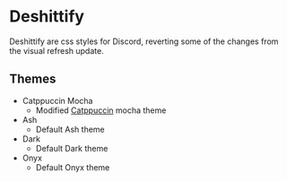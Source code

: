 # Deshittify

Deshittify are css styles for Discord, reverting some of the changes from the visual refresh update.

## Themes
- Catppuccin Mocha
    - Modified <a href="https://github.com/catppuccin/discord">Catppuccin</a> mocha theme
- Ash
    - Default Ash theme
- Dark
    - Default Dark theme
- Onyx
    - Default Onyx theme